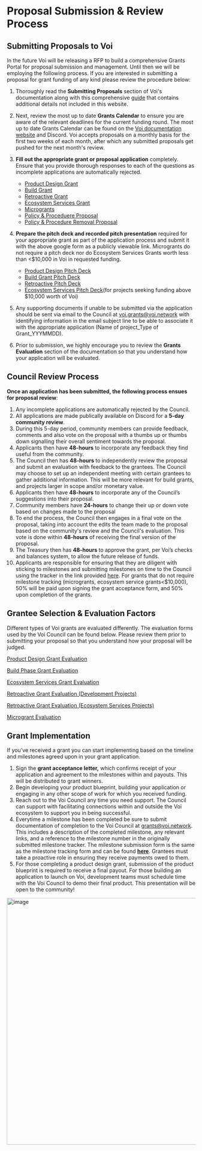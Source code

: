 # Proposal Submission & Review Process

## Submitting Proposals to Voi

In the future Voi will be releasing a RFP to build a comprehensive Grants Portal for proposal submission and management. Until then we will be employing the following process. If you are interested in submitting a proposal for grant funding of any kind please review the procedure below: 

1. Thoroughly read the **Submitting Proposals** section of Voi's documentation along with this comprehensive [guide](https://docs.google.com/document/d/1rgZcpBtZY0rwq3W6-omnRjIGg54T8G3w1xjA_2usg84/edit) that contains additional details not included in this website. 
2.  Next, review the most up to date **Grants Calendar** to ensure you are aware of the relevant deadlines for the current funding round. The most up to date Grants Calendar can be found on the [Voi documentation website](https://docs.voi.network/) and Discord. Voi accepts proposals on a monthly basis for the first two weeks of each month, after which any submitted proposals get pushed for the next month's review. 
3. **Fill out the appropriate grant or proposal application** completely. Ensure that you provide thorough responses to each of the questions as incomplete applications are automatically rejected. 
    - [Product Design Grant](https://forms.gle/6A1eL87sEZRPgb6KA)
    - [Build Grant](https://forms.gle/oUnaDZgmRrh8zNeu9)
    - [Retroactive Grant](https://docs.google.com/forms/d/e/1FAIpQLSecyd0j1JuWhHgPWicyi5iRXJmqi4dw_Dqj0H-ex0QOSh0iYQ/viewform?usp=sf_link)
    - [Ecosystem Services Grant](https://docs.google.com/forms/d/1khhwLFKF_TxYOsNasXfOGI8AzRl_Ny1KpJh3794kFa4/edit)
    - [Microgrants](https://docs.google.com/forms/d/1A1M_FiuUrKPtHAYmbo0jmy5HTu1xFVXH7_aRSMbtXRU/edit)
    - [Policy & Proceduere Proposal](https://forms.gle/6xhiV8A1Tx2C892G8)
    - [Policy & Procedure Removal Proposal](https://forms.gle/QDjPyZg2enCd7ejh6)

4. **Prepare the pitch deck and recorded pitch presentation** required for your appropriate grant as part of the application process and submit it with the above google form as a publicly viewable link. Microgrants do not require a pitch deck nor do Ecosystem Services Grants worth less than <$10,000 in Voi in requested funding.
    - [Product Design Pitch Deck](https://docs.google.com/presentation/d/1JwjrArUgIc2cF8l4LdBjunJ07V2_d21etOFpNI7wUno/edit#slide=id.p)
    - [Build Grant Pitch Deck](https://docs.google.com/presentation/d/1wNA5HeAgpwwFEEXvdnd4Jc6LEiYw4k83HByFZH799jI/edit#slide=id.p)
    - [Retroactive Pitch Deck ](https://docs.google.com/presentation/d/1hpxkDJX6xYj9Q8_5BEUtkpksERTCsJAnOQknEiISURQ/edit#slide=id.g2e773e3439e_0_16)
    - [Ecosystem Services Pitch Deck](https://docs.google.com/presentation/d/1kDAVnKIJT5hYh_69jxW8XuXjQ2J7Pj91NlOxaNy7Zvo/edit?usp=sharing)(for projects seeking funding above $10,000 worth of Voi)
 
5.  Any supporting documents if unable to be submitted via the application should be sent via email to the Council at voi.grants@voi.network with identifying information in the email subject line to be able to associate it with the appropriate application (Name of project_Type of Grant_YYYMMDD). 
6. Prior to submission, we highly encourage you to review the **Grants Evaluation** section of the documentation so that you understand how your application will be evaluated. 


## Council Review Process 

**Once an application has been submitted, the following process ensues for proposal review**: 

1. Any incomplete applications are automatically rejected by the Council. 
2. All applications are made publically available on Discord for a **5-day community review**. 
3. During this 5-day period, community members can provide feedback, comments and also vote on the proposal with a thumbs up or thumbs down signalling their overall sentiment towards the proposal. 
4. Applicants then have **48-hours** to incorporate any feedback they find useful from the community. 
5. The Council then has **48-hours** to independently review the proposal and submit an evaluation with feedback to the grantees. The Council may choose to set up an independent meeting with certain grantees to gather additional information. This will be more relevant for build grants, and projects larger in scope and/or monetary value. 
6. Applicants then have **48-hours** to incorporate any of the Council’s suggestions into their proposal.
7. Community members have **24-hours** to change their up or down vote based on changes made to the proposal
8. To end the process, the Council then engages in a final vote on the proposal, taking into account the edits the team made to the proposal based on the community's review and the Council's evaluation. This vote is done within **48-hours** of receiving the final version of the proposal. 
9. The Treasury then has **48-hours** to approve the grant, per Voi’s checks and balances system, to allow the future release of funds.
10. Applicants are responsible for ensuring that they are diligent with sticking to milestones and submitting milestones on time to the Council using the tracker in the link provided [here](https://docs.google.com/document/d/17QS_FfhjEttHnXu2d3DWKk4qoD6irAv0F3sVF17Y6wQ/edit#heading=h.alfnp343pc9r). For grants that do not require milestone tracking (microgrants, ecosystem service grants&lt;$10,000), 50% will be paid upon signing the grant acceptance form, and 50% upon completion of the grants. 


## Grantee Selection & Evaluation Factors 

Different types of Voi grants are evaluated differently. The evaluation forms used by the Voi Council can be found below. Please review them prior to submitting your proposal so that you understand how your proposal will be judged. 

[Product Design Grant Evaluation](https://docs.google.com/forms/d/e/1FAIpQLSd6brWeeLl8WnJMCDVxcKb_QhzFVmAlYLrjuWnaUw3wOppr8g/viewform?usp=sf_link)

[Build Phase Grant Evaluation](https://forms.gle/vxLNhwyWjmtSH3ff6)

[Ecosystem Services Grant Evaluation](https://docs.google.com/forms/d/e/1FAIpQLSf_jdul5uOi_ijDYAHx6zGp6CMcTwE9PwKzgASMgFTyVel2qg/viewform?usp=sf_link)

[Retroactive Grant Evaluation (Development Projects)](https://docs.google.com/forms/d/e/1FAIpQLSfSsnnu3D9jafkR8Ukt5NeXPAgMxpCweNvTQyguhUBOrWInsg/viewform?usp=sf_link)

[Retroactive Grant Evaluation (Ecosystem Services Projects)](https://docs.google.com/forms/d/e/1FAIpQLSeCX2jrvkAXiUvvElpTOUgOH83yBrxwlEv0di2mZM_NxQ3nEQ/viewform?usp=sf_link)

[Microgrant Evaluation](https://docs.google.com/forms/d/e/1FAIpQLSfdWJ5Po9xbK75BZRsi25tJfOfgmDPjq60vrcmuEuW-jYscQg/viewform?usp=sf_link)


## Grant Implementation 

If you’ve received a grant you can start implementing based on the timeline and milestones agreed upon in your grant application. 

1. Sign the **grant acceptance letter,** which confirms receipt of your application and agreement to the milestones within and payouts. This will be distributed to grant winners. 
2. Begin developing your product blueprint, building your application or engaging in any other scope of work for which you received funding.
3. Reach out to the Voi Council any time you need support. The Council can support with facilitating connections within and outside the Voi ecosystem to support you in being successful. 
4. Everytime a milestone has been completed be sure to submit documentation of completion to the Voi Council at grants@voi.network. This includes a description of the completed milestone, any relevant links, and a reference to the milestone number in the originally submitted milestone tracker. The milestone submission form is the same as the milestone tracking form and can be found **[here](https://docs.google.com/document/d/17QS_FfhjEttHnXu2d3DWKk4qoD6irAv0F3sVF17Y6wQ/edit#heading=h.alfnp343pc9r)**. Grantees must take a proactive role in ensuring they receive payments owed to them.
5. For those completing a product design grant, submission of the product blueprint is required to receive a final payout. For those building an application to launch on Voi, development teams must schedule time with the Voi Council to demo their final product. This presentation will be open to the community! 


<img width="657" alt="image" src="https://github.com/user-attachments/assets/e893b95d-8f1e-4079-8cf8-9f5255a06fd0">


